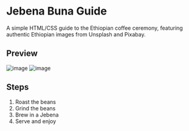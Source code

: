 # Jebena Buna Guide
A simple HTML/CSS guide to the Ethiopian coffee ceremony, featuring authentic Ethiopian images from Unsplash and Pixabay.

## Preview
![image](https://github.com/user-attachments/assets/40ca8a25-66a0-41c1-a47e-965975d3e0e8)
![image](https://github.com/user-attachments/assets/cbfc70ca-8961-440d-9903-cff6bc116e87)




## Steps
1. Roast the beans
2. Grind the beans
3. Brew in a Jebena
4. Serve and enjoy
